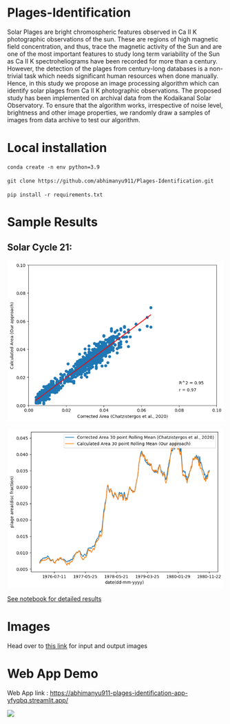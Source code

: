# Plages-Identification

Solar Plages are bright chromospheric features observed in Ca II K photographic observations of the sun. These are regions of high magnetic field concentration, and thus, trace the magnetic activity of the Sun and are one of the most important features to study long term variability of the Sun as Ca II K spectroheliograms have been recorded for more than a century. However, the detection of the plages from century-long databases is a non-trivial task which needs significant human resources when done manually. Hence, in this study we propose an image processing algorithm which can identify solar plages from Ca II K photographic observations. The proposed study has been implemented on archival data from the Kodaikanal Solar Observatory. To ensure that the algorithm works, irrespective of noise level, brightness and other image properties, we randomly draw a samples of images from data archive to test our algorithm.

# Local installation

```
conda create -n env python=3.9

git clone https://github.com/abhimanyu911/Plages-Identification.git

pip install -r requirements.txt
```


# Sample Results


## Solar Cycle 21:


![](./scatter_21.png)


![](./time_series_21.png)


[See notebook for detailed results](./demo.ipynb)


# Images

Head over to [this link](https://drive.google.com/drive/folders/1nMKew8hG8Eo6Ej1jSz7uSgyiW4C4AzGK?usp=share_link) for input and output images


# Web App Demo


Web App link : https://abhimanyu911-plages-identification-app-yfyqbq.streamlit.app/


![](./demo.gif)

